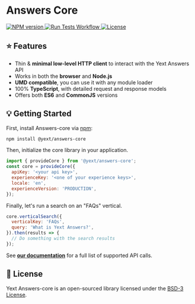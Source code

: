 # Answers Core

<div>
  <a href="https://npmjs.org/package/@yext/answers-core">
    <img src="https://img.shields.io/npm/v/@yext/answers-core" alt="NPM version"/>
  </a>
  <a href="https://github.com/yext/answers-core/actions">
    <img src="https://github.com/yext/answers-core/workflows/Run%20Tests/badge.svg" alt="Run Tests Workflow"/>
  </a>
  <a href="LICENSE">
    <img src="https://img.shields.io/badge/License-BSD%203--Clause-blue.svg" alt="License"/>
  </a>
</div>

## ⭐ Features

- Thin & **minimal low-level HTTP client** to interact with the Yext Answers API
- Works in both the **browser** and **Node.js**
- **UMD compatible**, you can use it with any module loader
- 100% **TypeScript**, with detailed request and response models
- Offers both **ES6** and **CommonJS** versions

## 💡 Getting Started

First, install Answers-core via [npm](https://www.npmjs.com/get-npm):

```bash
npm install @yext/answers-core
```

Then, initialize the core library in your application.

```js
import { provideCore } from '@yext/answers-core';
const core = provideCore({
  apiKey: '<your api key>',
  experienceKey: '<one of your experience keys>',
  locale: 'en',
  experienceVersion: 'PRODUCTION',
});
```

Finally, let's run a search on an "FAQs" vertical.

```js
core.verticalSearch({
  verticalKey: 'FAQs',
  query: 'What is Yext Answers?',
}).then(results => {
  // Do something with the search results
});
```

See **[our documentation](docs/answers-core.answerscore.md)** for a full list of supported API calls.

## 📄 License

Yext Answers-core is an open-sourced library licensed under the [BSD-3 License](LICENSE.txt).